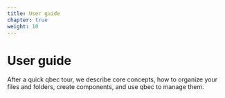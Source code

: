 ```yaml
---
title: User guide
chapter: true
weight: 10
---
```


<h1>User guide</h1>

After a quick qbec tour, we describe core concepts, how to organize your files and folders,
create components, and use qbec to manage them.